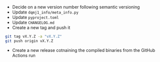 * Decide on a new version number following semantic versioning
* Update `dqmj1_info/meta_info.py`
* Update `pyproject.toml`
* Update `CHANGELOG.md`
* Create a new tag and push it
```bash
git tag vX.Y.Z -a "vX.Y.Z"
git push origin vX.Y.Z
```
* Create a new release cotnaining the compiled binaries from the GitHub Actions run